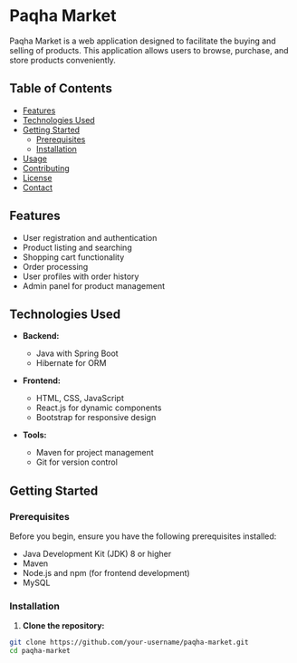 # Paqha Market

Paqha Market is a web application designed to facilitate the buying and selling of products. This application allows users to browse, purchase, and store products conveniently. 

## Table of Contents

- [Features](#features)
- [Technologies Used](#technologies-used)
- [Getting Started](#getting-started)
  - [Prerequisites](#prerequisites)
  - [Installation](#installation)
- [Usage](#usage)
- [Contributing](#contributing)
- [License](#license)
- [Contact](#contact)

## Features

- User registration and authentication
- Product listing and searching
- Shopping cart functionality
- Order processing
- User profiles with order history
- Admin panel for product management

## Technologies Used

- **Backend:**
  - Java with Spring Boot
  - Hibernate for ORM


- **Frontend:**
  - HTML, CSS, JavaScript
  - React.js for dynamic components
  - Bootstrap for responsive design

- **Tools:**
  - Maven for project management
  - Git for version control

## Getting Started

### Prerequisites

Before you begin, ensure you have the following prerequisites installed:

- Java Development Kit (JDK) 8 or higher
- Maven
- Node.js and npm (for frontend development)
- MySQL

### Installation

1. **Clone the repository:**

```bash
git clone https://github.com/your-username/paqha-market.git
cd paqha-market
